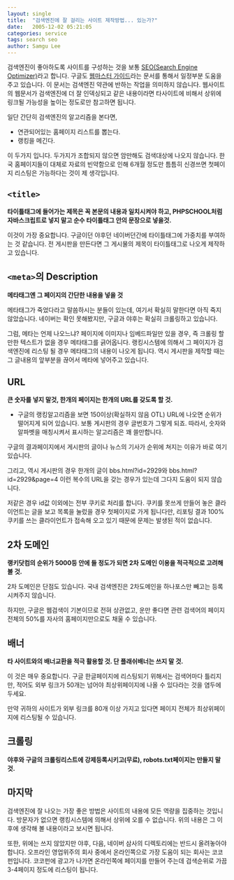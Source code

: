 ```yaml
---
layout: single
title:  "검색엔진에 잘 걸리는 사이트 제작방법... 있는가?"
date:   2005-12-02 05:21:05
categories: service
tags: search seo
author: Samgu Lee
---
```

검색엔진이 좋아하도록 사이트를 구성하는 것을 보통 [SEO(Search Engine Optimizer)](http://www.google.co.kr/webmasters/seo.html)라고 합니다. 구글도 [웹마스터 가이드](http://www.google.co.kr/webmasters/guidelines.html)라는 문서를 통해서 일정부분 도움을 주고 있습니다. 이 문서는 검색엔진 약관에 반하는 작업을 의미하지 않습니다. 웹사이트의 웹문서가 검색엔진에 더 잘 인덱싱되고 같은 내용이라면 타사이트에 비해서 상위에 링크될 가능성을 높이는 정도로만 참고하면 됩니다.

일단 간단히 검색엔진의 알고리즘을 본다면,

- 연관되어있는 홈페이지 리스트를 뽑는다. 
- 랭킹을 메긴다.

이 두가지 입니다. 두가지가 조합되지 않으면 암만해도 검색대상에 나오지 않습니다. 한국 홈페이지들이 대체로 자료의 빈약함으로 인해 6개월 정도만 틈틈히 신경쓰면 첫페이지 리스팅은 가능하다는 것이 제 생각입니다.

## `<title>`

**타이틀태그에 들어가는 제목은 꼭 본문의 내용과 일치시켜야 하고, PHPSCHOOL처럼 자바스크립트로 넣지 말고 순수 타이틀태그 안의 문장으로 넣을것.**

이것이 가장 중요합니다. 구글이던 야후던 네이버던간에 타이틀태그에 가중치를 부여하는 것 같습니다. 전 게시판을 만든다면 그 게시물의 제목이 타이틀태그로 나오게 제작하고 있습니다.

## `<meta>`의 Description

**메타태그엔 그 페이지의 간단한 내용을 넣을 것**

메타태그가 죽었다라고 말씀하시는 분들이 있는데, 여기서 확실히 말한다면 아직 죽지 않았습니다. 네이버는 확인 못해봤지만, 구글과 야후는 확실히 크롤링하고 있습니다.

그럼, 메타는 언제 나오느냐? 페이지에 이미지나 임베드파일만 있을 경우, 즉 크롤링 할만한 텍스트가 없을 경우 메타태그를 긁어옵니다. 랭킹시스템에 의해서 그 페이지가 검색엔진에 리스팅 될 경우 메타태그의 내용이 나오게 됩니다. 역시 게시판을 제작할 때는 그 글내용의 앞부분을 끊어서 메타에 넣어주고 있습니다.

## URL

**큰 숫자를 넣지 말것, 한개의 페이지는 한개의 URL를 갖도록 할 것.**

- 구글의 랭킹알고리즘을 보면 150이상(확실하지 않음 OTL) URL에 나오면 순위가 떨어지게 되어 있습니다. 보통 게시판의 경우 글번호가 그렇게 되죠. 따라서, 숫자와 알파벳을 매칭시켜서 표시하는 알고리즘은 꽤 쓸만합니다.

구글의 결과페이지에서 게시판의 글이나 뉴스의 기사가 순위에 쳐지는 이유가 바로 여기있습니다.

그리고, 역시 게시판의 경우 한개의 글이 bbs.html?id=2929와 bbs.html?id=2929&page=4 이런 복수의 URL을 갖는 경우가 있는데 그다지 도움이 되지 않습니다.

저같은 경우 id값 이외에는 전부 쿠키로 처리를 합니다. 쿠키를 못쓰게 만들어 놓은 클라이언트는 글을 보고 목록을 눌렀을 경우 첫페이지로 가게 됩니다만, 리포팅 결과 100% 쿠키를 쓰는 클라이언트가 접속해 오고 있기 때문에 문제는 발생된 적이 없습니다.

## 2차 도메인

**랭키닷컴의 순위가 5000등 안에 들 정도가 되면 2차 도메인 이용을 적극적으로 고려해 볼 것.**

2차 도메인은 단점도 있습니다. 국내 검색엔진은 2차도메인을 하나포스만 빼고는 등록시켜주지 않습니다.

하지만, 구글은 웹검색이 기본이므로 전혀 상관없고, 운만 좋다면 관련 검색어의 페이지 전체의 50%를 자사의 홈페이지만으로도 채울 수 있습니다.

## 배너

**타 사이트와의 배너교환을 적극 활용할 것. 단 플래쉬배너는 쓰지 말 것.**

이 것은 매우 중요합니다. 구글 한글페이지에 리스팅되기 위해서는 검색어마다 틀리지만, 적어도 외부 링크가 50개는 넘어야 최상위페이지에 나올 수 있다라는 것을 염두에 두세요.

만약 귀하의 사이트가 외부 링크를 80개 이상 가지고 있다면 페이지 전체가 최상위페이지에 리스팅될 수 있습니다.

## 크롤링

**야후와 구글의 크롤링리스트에 강제등록시키고(무료), robots.txt페이지는 만들지 말것.**

## 마지막

검색엔진에 잘 나오는 가장 좋은 방법은 사이트의 내용에 모든 역량을 집중하는 것입니다. 방문자가 없으면 랭킹시스템에 의해서 상위에 오를 수 없습니다.  위의 내용은 그 이후에 생각해 볼 내용이라고 보시면 됩니다.

또한, 위에는 쓰지 않았지만 야후, 다음, 네이버 삼사의 디렉토리에는 반드시 올려놓아야 합니다. 오프라인 영업위주의 회사 중에서 온라인쪽으로 가장 도움이 되는 회사는 코코펀입니다. 코코펀에 광고가 나가면 온라인쪽에 페이지를 만들어 주는데 검색순위로 가끔 3-4페이지 정도에 리스팅이 됩니다.
